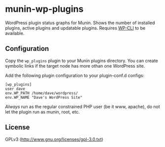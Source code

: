 # munin-wp-plugins

WordPress plugin status graphs for Munin. Shows the number of installed plugins, active plugins and updatable plugins.
Requires [WP-CLI](http://wp-cli.org/) to be available.

## Configuration

Copy the `wp_plugins` plugin to your Munin plugins directory. You can create symbolic links if the target node has more othan one WordPress site.

Add the following plugin configuration to your plugin-conf.d configs:

```
[wp_plugins]
user dave
env.WP_PATH /home/dave/wordpress/
env.WP_NAME "Dave's WordPress Site"
```

*Always* run as the regular constrained PHP user (be it www, apache), do not let the plugin run as munin, root, etc.

## License

GPLv3 (http://www.gnu.org/licenses/gpl-3.0.txt)
